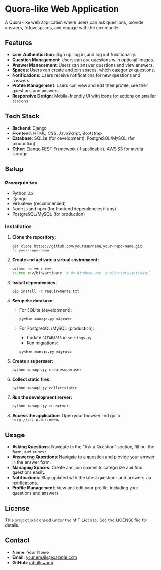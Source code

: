 # Quora-like Web Application

A Quora-like web application where users can ask questions, provide answers, follow spaces, and engage with the community.

## Features

- **User Authentication**: Sign up, log in, and log out functionality.
- **Question Management**: Users can ask questions with optional images.
- **Answer Management**: Users can answer questions and view answers.
- **Spaces**: Users can create and join spaces, which categorize questions.
- **Notifications**: Users receive notifications for new questions and answers.
- **Profile Management**: Users can view and edit their profile, see their questions and answers.
- **Responsive Design**: Mobile-friendly UI with icons for actions on smaller screens.

## Tech Stack

- **Backend**: Django
- **Frontend**: HTML, CSS, JavaScript, Bootstrap
- **Database**: SQLite (for development), PostgreSQL/MySQL (for production)
- **Other**: Django REST Framework (if applicable), AWS S3 for media storage

## Setup

### Prerequisites

- Python 3.x
- Django
- Virtualenv (recommended)
- Node.js and npm (for frontend dependencies if any)
- PostgreSQL/MySQL (for production)

### Installation

1. **Clone the repository:**

    ```bash
    git clone https://github.com/yourusername/your-repo-name.git
    cd your-repo-name
    ```

2. **Create and activate a virtual environment:**

    ```bash
    python -m venv env
    source env/bin/activate  # On Windows use `env\Scripts\activate`
    ```

3. **Install dependencies:**

    ```bash
    pip install -r requirements.txt
    ```

4. **Setup the database:**

    - For SQLite (development):

        ```bash
        python manage.py migrate
        ```

    - For PostgreSQL/MySQL (production):
        - Update `DATABASES` in `settings.py`
        - Run migrations:

        ```bash
        python manage.py migrate
        ```

5. **Create a superuser:**

    ```bash
    python manage.py createsuperuser
    ```

6. **Collect static files:**

    ```bash
    python manage.py collectstatic
    ```

7. **Run the development server:**

    ```bash
    python manage.py runserver
    ```

8. **Access the application:**
    Open your browser and go to `http://127.0.0.1:8000/`

## Usage

- **Asking Questions**: Navigate to the "Ask a Question" section, fill out the form, and submit.
- **Answering Questions**: Navigate to a question and provide your answer in the answer form.
- **Managing Spaces**: Create and join spaces to categorize and find questions easily.
- **Notifications**: Stay updated with the latest questions and answers via notifications.
- **Profile Management**: View and edit your profile, including your questions and answers.

## License

This project is licensed under the MIT License. See the [LICENSE](rahullswami) file for details.

## Contact

- **Name**: Your Name
- **Email**: your.email@example.com
- **GitHub**: [rahullswami](https://github.com/rahullswami)

